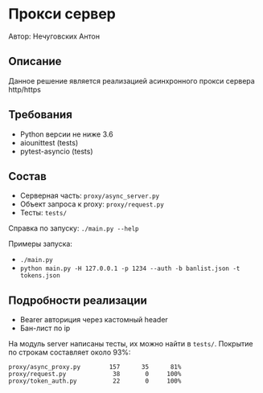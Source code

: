 # Прокси сервер

Автор: Нечуговских Антон

## Описание
Данное решение является реализацией асинхронного прокси сервера http/https

## Требования
* Python версии не ниже 3.6
* aiounittest (tests)
* pytest-asyncio (tests)

## Состав
* Серверная часть: `proxy/async_server.py`
* Объект запроса к proxy: `proxy/request.py`
* Тесты: `tests/`

Справка по запуску: `./main.py --help`

Примеры запуска:
* `./main.py` 
* `python main.py -H 127.0.0.1 -p 1234 --auth -b banlist.json -t tokens.json`

## Подробности реализации

* Bearer авториция через кастомный header
* Бан-лист по ip

На модуль server написаны тесты, их можно найти в `tests/`.
Покрытие по строкам составляет около 93%:

    proxy/async_proxy.py        157      35      81% 
    proxy/request.py             38       0     100%
    proxy/token_auth.py          22       0     100%